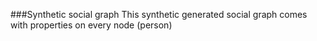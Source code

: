 ###Synthetic social graph
This synthetic generated social graph comes with properties on every node (person) 
